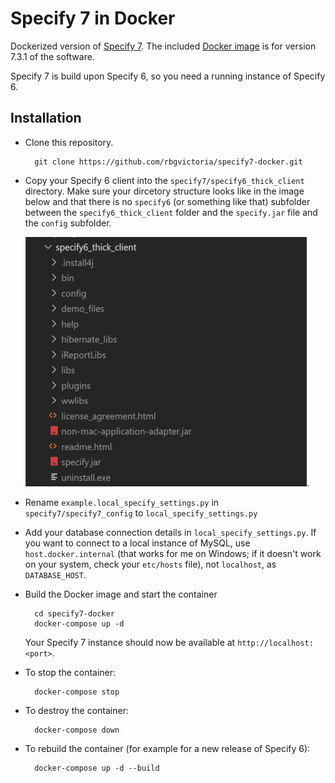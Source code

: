 # Specify 7 in Docker

Dockerized version of [Specify 7](https://github.com/specify/specify7). The included 
[Docker image](https://github.com/rbgvictoria/specify7-docker/blob/master/specify7/Dockerfile) 
is for version 7.3.1 of the software.

Specify 7 is build upon Specify 6, so you need a running instance of Specify 6.

## Installation

- Clone this repository.
  ```
    git clone https://github.com/rbgvictoria/specify7-docker.git
  ```

- Copy your Specify 6 client into the `specify7/specify6_thick_client` directory. 
Make sure your dircetory structure looks like in the image below and that there 
is no `specify6` (or something like that) subfolder between the 
`specify6_thick_client` folder and the `specify.jar` file and the `config` 
subfolder.

  ![](./screenshot-specify6-thick-client-directory-structure.png).

- Rename `example.local_specify_settings.py` in `specify7/specify7_config` to 
  `local_specify_settings.py`

- Add your database connection details in `local_specify_settings.py`. If you 
  want to connect to a local instance of MySQL, use `host.docker.internal` (that 
  works for me on Windows; if it doesn't work on your system, check your 
  `etc/hosts` file), not `localhost`, as `DATABASE_HOST`.

- Build the Docker image and start the container
  ```
    cd specify7-docker
    docker-compose up -d
  ```
  Your Specify 7 instance should now be available at `http://localhost:<port>`.

- To stop the container:
  ```
    docker-compose stop
  ```
- To destroy the container:
  ```
    docker-compose down
  ```
- To rebuild the container (for example for a new release of Specify 6):
  ```
    docker-compose up -d --build
  ``` 



